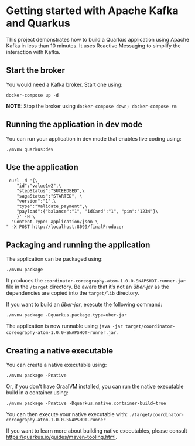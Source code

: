 # Getting started with Apache Kafka and Quarkus 

This project demonstrates how to build a Quarkus application using Apache Kafka in less than 10 minutes.
It uses Reactive Messaging to simplify the interaction with Kafka.

## Start the broker

You would need a Kafka broker.
Start one using:

```shell script
docker-compose up -d
```

**NOTE:** Stop the broker using `docker-compose down; docker-compose rm`

## Running the application in dev mode

You can run your application in dev mode that enables live coding using:
```shell script
./mvnw quarkus:dev
```

## Use the application


```shell script
 curl -d '{\
	"id":"value1w2",\
	"stepStatus":"SUCEEDEED",\ 
	"sagaStatus":"STARTED", \
	"version":"1",\
	"type":"Validate_payment",\
    "payload":{"balance":"1", "idCard":"1", "pin":"1234"}\ 
	}' -H \
  "Content-Type: application/json \
" -X POST http://localhost:8099/finalProducer
```

## Packaging and running the application

The application can be packaged using:
```shell script
./mvnw package
```
It produces the `coordinator-coreography-atom-1.0.0-SNAPSHOT-runner.jar` file in the `/target` directory.
Be aware that it’s not an _über-jar_ as the dependencies are copied into the `target/lib` directory.

If you want to build an _über-jar_, execute the following command:
```shell script
./mvnw package -Dquarkus.package.type=uber-jar
```

The application is now runnable using `java -jar target/coordinator-coreography-atom-1.0.0-SNAPSHOT-runner.jar`.

## Creating a native executable

You can create a native executable using: 
```shell script
./mvnw package -Pnative
```

Or, if you don't have GraalVM installed, you can run the native executable build in a container using: 
```shell script
./mvnw package -Pnative -Dquarkus.native.container-build=true
```

You can then execute your native executable with: `./target/coordinator-coreography-atom-1.0.0-SNAPSHOT-runner`

If you want to learn more about building native executables, please consult https://quarkus.io/guides/maven-tooling.html.
